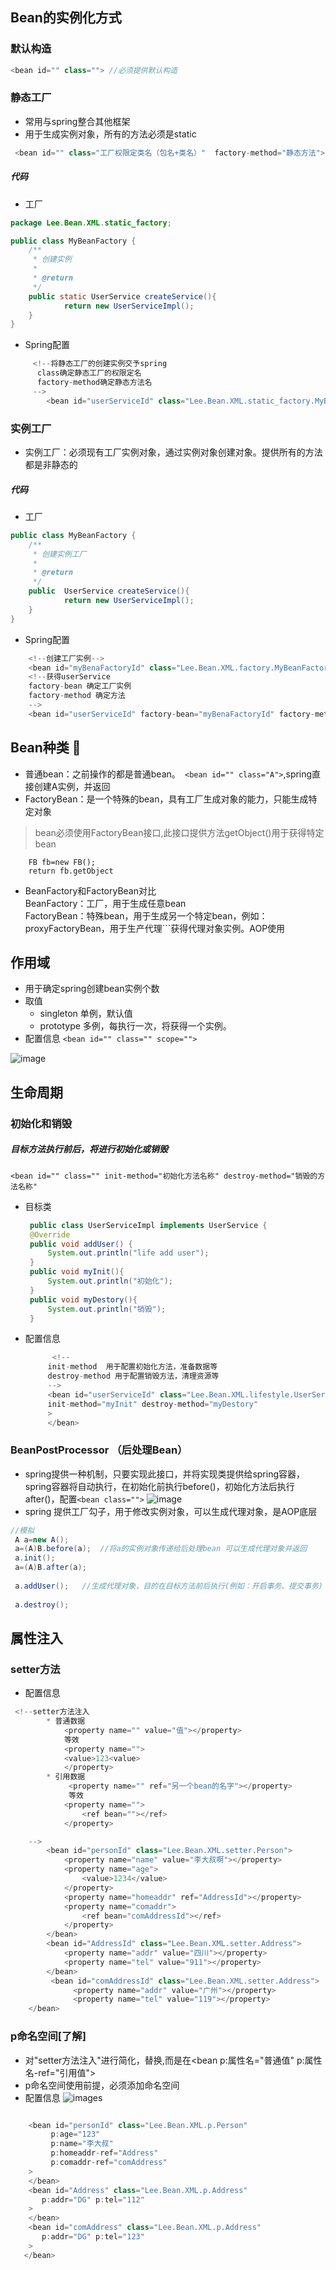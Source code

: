 ## Bean的实例化方式
### 默认构造
```java
<bean id="" class=""> //必须提供默认构造
````



### 静态工厂
- 常用与spring整合其他框架
- 用于生成实例对象，所有的方法必须是static
```java
 <bean id="" class="工厂权限定类名（包名+类名）"  factory-method="静态方法">
```
##### 代码
- 工厂
>
```java
package Lee.Bean.XML.static_factory;

public class MyBeanFactory {
    /**
     * 创建实例
     *
     * @return
     */
    public static UserService createService(){
            return new UserServiceImpl();
    }
}
```

- Spring配置
>
```java
     <!--将静态工厂的创建实例交予spring
      class确定静态工厂的权限定名
      factory-method确定静态方法名
     -->
        <bean id="userServiceId" class="Lee.Bean.XML.static_factory.MyBeanFactory" factory-method="createService"></bean>
```


### 实例工厂
- 实例工厂：必须现有工厂实例对象，通过实例对象创建对象。提供所有的方法都是非静态的
##### 代码
- 工厂
>
```java
public class MyBeanFactory {
    /**
     * 创建实例工厂
     *
     * @return
     */
    public  UserService createService(){
            return new UserServiceImpl();
    }
}

```

- Spring配置
>
```java
    <!--创建工厂实例-->
    <bean id="myBenaFactoryId" class="Lee.Bean.XML.factory.MyBeanFactory"></bean>
    <!--获得userService
    factory-bean 确定工厂实例
    factory-method 确定方法
    -->
    <bean id="userServiceId" factory-bean="myBenaFactoryId" factory-method="createService"></bean>
```
## Bean种类 👀   
- 普通bean：之前操作的都是普通bean。``` <bean id="" class="A">```,spring直接创建A实例，并返回
- FactoryBean：是一个特殊的bean，具有工厂生成对象的能力，只能生成特定对象
>bean必须使用FactoryBean接口,此接口提供方法getObject()用于获得特定bean 
```<bean id="" class="FB">先创建FB实例，再调用getObject方法，并返回方法的返回值
    FB fb=new FB();
    return fb.getObject 
```
- BeanFactory和FactoryBean对比  
BeanFactory：工厂，用于生成任意bean  
FactoryBean：特殊bean，用于生成另一个特定bean，例如：proxyFactoryBean，用于生产代理```<bean id="" class="...ProxyFactoryBean">获得代理对象实例。AOP使用

## 作用域
- 用于确定spring创建bean实例个数
- 取值
  - singleton 单例，默认值
  - prototype 多例，每执行一次，将获得一个实例。
- 配置信息
```<bean id="" class="" scope="">```

![image](/scope.png)

## 生命周期
### 初始化和销毁
  ##### 目标方法执行前后，将进行初始化或销毁
    <bean id="" class="" init-method="初始化方法名称" destroy-method="销毁的方法名称"
 - 目标类 
   ```java
    public class UserServiceImpl implements UserService {
    @Override
    public void addUser() {
        System.out.println("life add user");
    }
    public void myInit(){
        System.out.println("初始化");
    }
    public void myDestory(){
        System.out.println("销毁");
    }
     ```
 - 配置信息
   ```java
         <!--
        init-method  用于配置初始化方法，准备数据等
        destroy-method 用于配置销毁方法，清理资源等
        -->
        <bean id="userServiceId" class="Lee.Bean.XML.lifestyle.UserServiceImpl"
        init-method="myInit" destroy-method="myDestory"
        >
        </bean>
   ```
### BeanPostProcessor （后处理Bean）
- spring提供一种机制，只要实现此接口，并将实现类提供给spring容器，spring容器将自动执行，在初始化前执行before()，初始化方法后执行after()，配置```<bean class="">```
![image](/beanPostPro.png)
- spring 提供工厂勾子，用于修改实例对象，可以生成代理对象，是AOP底层
>
```java
//模拟
 A a=new A();
 a=(A)B.before(a);  //将a的实例对象传递给后处理bean 可以生成代理对象并返回
 a.init();
 a=(A)B.after(a);
 
 a.addUser();   //生成代理对象，目的在目标方法前后执行(例如：开启事务、提交事务)
 
 a.destroy();
```

## 属性注入
### setter方法
- 配置信息
> 
```java
 <!--setter方法注入
        * 普通数据
            <property name="" value="值"></property>
            等效
            <property name="">
            <value>123<value>
            </property>
        * 引用数据
             <property name="" ref="另一个bean的名字"></property>
             等效
            <property name="">
                <ref bean=""></ref>
            </property>

    -->
        <bean id="personId" class="Lee.Bean.XML.setter.Person">
            <property name="name" value="李大叔啊"></property>
            <property name="age">
                <value>1234</value>
            </property>
            <property name="homeaddr" ref="AddressId"></property>
            <property name="comaddr">
                <ref bean="comAddressId"></ref>
            </property>
        </bean>
        <bean id="AddressId" class="Lee.Bean.XML.setter.Address">
            <property name="addr" value="四川"></property>
            <property name="tel" value="911"></property>
        </bean>
         <bean id="comAddressId" class="Lee.Bean.XML.setter.Address">
              <property name="addr" value="广州"></property>
              <property name="tel" value="119"></property>
    </bean>
 ```
 ### p命名空间[了解]
 - 对"setter方法注入"进行简化，替换<property name="属性名">,而是在<bean p:属性名="普通值" p:属性名-ref="引用值">
 - p命名空间使用前提，必须添加命名空间
 - 配置信息
![images](pnamespase.png)
 >
 ```java
 
     <bean id="personId" class="Lee.Bean.XML.p.Person"
          p:age="123"
          p:name="李大叔"
          p:homeaddr-ref="Address"
          p:comaddr-ref="comAddress"
     >
     </bean>
     <bean id="Address" class="Lee.Bean.XML.p.Address"
        p:addr="DG" p:tel="112"
     >
     </bean>
     <bean id="comAddress" class="Lee.Bean.XML.p.Address"
        p:addr="DG" p:tel="123"
     >
    </bean>
 ```
